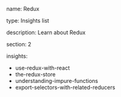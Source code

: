 name: Redux

type: Insights list

description: Learn about Redux

section: 2

insights:
  - use-redux-with-react
  - the-redux-store
  - understanding-impure-functions
  - export-selectors-with-related-reducers
